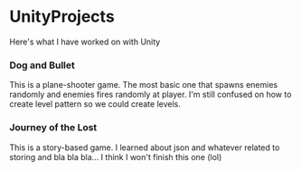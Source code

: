 # UnityProjects
Here's what I have worked on with Unity

### Dog and Bullet
This is a plane-shooter game. The most basic one that spawns enemies randomly and enemies fires randomly at player.
I'm still confused on how to create level pattern so we could create levels.

### Journey of the Lost
This is a story-based game. I learned about json and whatever related to storing and bla bla bla...
I think I won't finish this one (lol)
